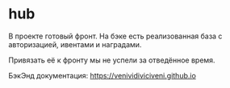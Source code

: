 # hub

В проекте готовый фронт. На бэке есть реализованная 
база с авторизацией, ивентами и наградами.

Привязать её к фронту мы не успели за отведённое время.

БэкЭнд документация: https://venividiviciveni.github.io

